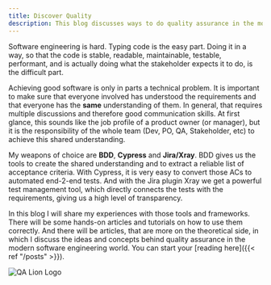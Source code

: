 ```yaml
---
title: Discover Quality
description: This blog discusses ways to do quality assurance in the modern software engineering world.
---
```


Software engineering is hard.
Typing code is the easy part.
Doing it in a way, so that the code is stable, readable, maintainable, testable, performant, and is actually doing what
the stakeholder expects it to do, is the difficult part.

Achieving good software is only in parts a technical problem.
It is important to make sure that everyone involved has understood the requirements and that everyone has the **same**
understanding of them.
In general, that requires multiple discussions and therefore good communication skills.
At first glance, this sounds like the job profile of a product owner (or manager), but it is the responsibility of the
whole team (Dev, PO, QA, Stakeholder, etc) to achieve this shared understanding.

My weapons of choice are **BDD**, **Cypress** and **Jira/Xray**.
BDD gives us the tools to create the shared understanding and to extract a reliable list of acceptance criteria.
With Cypress, it is very easy to convert those ACs to automated end-2-end tests.
And with the Jira plugin Xray we get a powerful test management tool, which directly connects the tests with the
requirements, giving us a high level of transparency.

In this blog I will share my experiences with those tools and frameworks.
There will be some hands-on articles and tutorials on how to use them correctly.
And there will be articles, that are more on the theoretical side, in which I discuss the ideas and concepts behind
quality assurance in the modern software engineering world.
You can start your [reading here]({{< ref "/posts" >}}).

![QA Lion Logo](/images/qa-lion.png)
